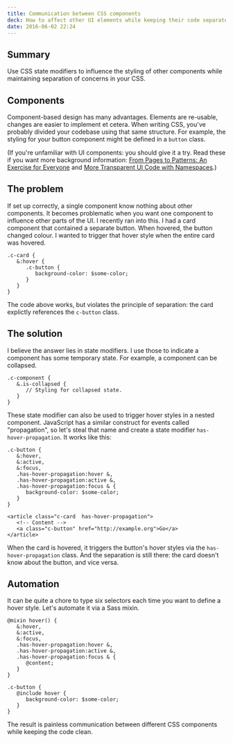 ```yaml
---
title: Communication between CSS components
deck: How to affect other UI elements while keeping their code separated
date: 2016-06-02 22:24
---
```



## Summary

Use CSS state modifiers to influence the styling of other components while maintaining separation of concerns in your CSS.

## Components

Component-based design has many advantages. Elements are re-usable, changes are easier to implement et cetera. When writing CSS, you've probably divided your codebase using that same structure. For example, the styling for your button component might be defined in a `button` class. 

(If you're unfamiliar with UI components: you should give it a try. Read these if you want more background information: [From Pages to Patterns: An Exercise for Everyone](http://alistapart.com/article/from-pages-to-patterns-an-exercise-for-everyone) and [More Transparent UI Code with Namespaces](http://csswizardry.com/2015/03/more-transparent-ui-code-with-namespaces/).)

## The problem

If set up correctly, a single component know nothing about other components. It becomes problematic when you want one component to influence other parts of the UI. I recently ran into this. I had a card component that contained a separate button. When hovered, the button changed colour. I wanted to trigger that hover style when the entire card was hovered.

```
.c-card { 
   &:hover {
      .c-button {
         background-color: $some-color;
      }
   }
}
```

The code above works, but violates the principle of separation: the card explictly references the `c-button` class.

## The solution

I believe the answer lies in state modifiers. I use those to indicate a component has some temporary state. For example, a component can be collapsed.

```
.c-component {
   &.is-collapsed {
      // Styling for collapsed state.
   }
}
```

These state modifier can also be used to trigger hover styles in a nested component. JavaScript has a similar construct for events called "propagation", so let's steal that name and create a state modifier `has-hover-propagation`. It works like this:

```
.c-button {
   &:hover,
   &:active,
   &:focus,
   .has-hover-propagation:hover &,
   .has-hover-propagation:active &,
   .has-hover-propagation:focus & {
      background-color: $some-color;
   }
}
```

```
<article class="c-card  has-hover-propagation">
   <!-- Content -->
   <a class="c-button" href="http://example.org">Go</a>
</article>
```

When the card is hovered, it triggers the button's hover styles via the `has-hover-propagation` class. And the separation is still there: the card doesn't know about the button, and vice versa.

## Automation

It can be quite a chore to type six selectors each time you want to define a hover style. Let's automate it via a Sass mixin.

```
@mixin hover() {
   &:hover,
   &:active,
   &:focus,
   .has-hover-propagation:hover &,
   .has-hover-propagation:active &,
   .has-hover-propagation:focus & {
      @content;
   }
}
```

```
.c-button {
   @include hover {
      background-color: $some-color;
   }
}
```

The result is painless communication between different CSS components while keeping the code clean.
